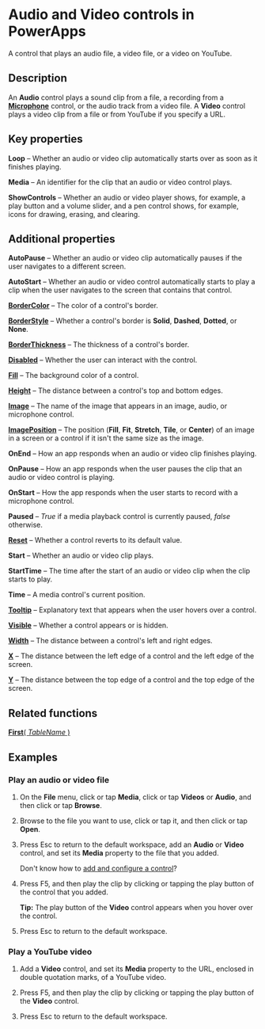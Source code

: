 <properties
    pageTitle="Audio and Video controls: reference | Microsoft PowerApps"
    description="Information, including properties and examples, about the Audio and Video controls"
    services=""
    suite="powerapps"
    documentationCenter="na"
    authors="aftowen"
    manager="erikre"
    editor=""
    tags=""/>

<tags
   ms.service="powerapps"
   ms.devlang="na"
   ms.topic="article"
   ms.tgt_pltfrm="na"
   ms.workload="na"
   ms.date="02/29/2016"
   ms.author="anneta"/>

# Audio and Video controls in PowerApps #
A control that plays an audio file, a video file, or a video on YouTube.

## Description ##
An **Audio** control plays a sound clip from a file, a recording from a **[Microphone](control-microphone.md)** control, or the audio track from a video file. A **Video** control plays a video clip from a file or from YouTube if you specify a URL.

## Key properties ##

**Loop** – Whether an audio or video clip automatically starts over as soon as it finishes playing.

**Media** – An identifier for the clip that an audio or video control plays.

**ShowControls** – Whether an audio or video player shows, for example, a play button and a volume slider, and a pen control shows, for example, icons for drawing, erasing, and clearing.

## Additional properties ##

**AutoPause** – Whether an audio or video clip automatically pauses if the user navigates to a different screen.

**AutoStart** – Whether an audio or video control automatically starts to play a clip when the user navigates to the screen that contains that control.

**[BorderColor](../properties/properties-color-border.md)** – The color of a control's border.

**[BorderStyle](../properties/properties-color-border.md)** – Whether a control's border is **Solid**, **Dashed**, **Dotted**, or **None**.

**[BorderThickness](../properties/properties-color-border.md)** – The thickness of a control's border.

**[Disabled](../properties/properties-core.md)** – Whether the user can interact with the control.

**[Fill](../properties/properties-color-border.md)** – The background color of a control.

**[Height](../properties/properties-size-location.md)** – The distance between a control's top and bottom edges.

**[Image](../properties/properties-visual.md)** – The name of the image that appears in an image, audio, or microphone control.

**[ImagePosition](../properties/properties-visual.md)** – The position (**Fill**, **Fit**, **Stretch**, **Tile**, or **Center**) of an image in a screen or a control if it isn't the same size as the image.

**OnEnd** – How an app responds when an audio or video clip finishes playing.

**OnPause** – How an app responds when the user pauses the clip that an audio or video control is playing.

**OnStart** – How the app responds when the user starts to record with a microphone control.

**Paused** – *True* if a media playback control is currently paused, *false* otherwise.

**[Reset](../properties/properties-core.md)** – Whether a control reverts to its default value.

**Start** – Whether an audio or video clip plays.

**StartTime** – The time after the start of an audio or video clip when the clip starts to play.

**Time** – A media control's current position.

**[Tooltip](../properties/properties-core.md)** – Explanatory text that appears when the user hovers over a control.

**[Visible](../properties/properties-core.md)** – Whether a control appears or is hidden.

**[Width](../properties/properties-size-location.md)** – The distance between a control's left and right edges.

**[X](../properties/properties-size-location.md)** – The distance between the left edge of a control and the left edge of the screen.

**[Y](../properties/properties-size-location.md)** – The distance between the top edge of a control and the top edge of the screen.

## Related functions ##

[**First**( *TableName* )](../functions/function-first-last.md)

## Examples ##
### Play an audio or video file ###
1. On the **File** menu, click or tap **Media**, click or tap **Videos** or **Audio**, and then click or tap **Browse**.

1. Browse to the file you want to use, click or tap it, and then click or tap **Open**.

1. Press Esc to return to the default workspace, add an **Audio** or **Video** control, and set its **Media** property to the file that you added.

	Don't know how to [add and configure a control](../add-configure-controls.md)?

1. Press F5, and then play the clip by clicking or tapping the play button of the control that you added.

	**Tip:** The play button of the **Video** control appears when you hover over the control.

1. Press Esc to return to the default workspace.

### Play a YouTube video ###
1. Add a **Video** control, and set its **Media** property to the URL, enclosed in double quotation marks, of a YouTube video.

1. Press F5, and then play the clip by clicking or tapping the play button of the **Video** control.

1. Press Esc to return to the default workspace.
